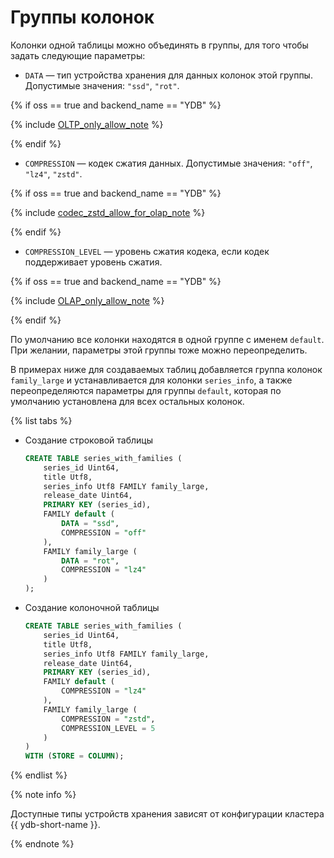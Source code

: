 # Группы колонок

Колонки одной таблицы можно объединять в группы, для того чтобы задать следующие параметры:

* `DATA` — тип устройства хранения для данных колонок этой группы. Допустимые значения: `"ssd"`, `"rot"`.

{% if oss == true and backend_name == "YDB" %}

{% include [OLTP_only_allow_note](../../../../_includes/only_allow_for_oltp_note.md) %}

{% endif %}

* `COMPRESSION` — кодек сжатия данных. Допустимые значения: `"off"`, `"lz4"`, `"zstd"`.

{% if oss == true and backend_name == "YDB" %}

{% include [codec_zstd_allow_for_olap_note](../../../../_includes/codec_zstd_allow_for_olap_note.md) %}

{% endif %}

* `COMPRESSION_LEVEL` — уровень сжатия кодека, если кодек поддерживает уровень сжатия.

{% if oss == true and backend_name == "YDB" %}

{% include [OLAP_only_allow_note](../../../../_includes/only_allow_for_olap_note.md) %}

{% endif %}

По умолчанию все колонки находятся в одной группе с именем `default`.  При желании, параметры этой группы тоже можно переопределить.

В примерах ниже для создаваемых таблиц добавляется группа колонок `family_large` и устанавливается для колонки `series_info`, а также переопределяются параметры для группы `default`, которая по умолчанию установлена для всех остальных колонок.


{% list tabs %}

- Создание строковой таблицы

    ```sql
    CREATE TABLE series_with_families (
        series_id Uint64,
        title Utf8,
        series_info Utf8 FAMILY family_large,
        release_date Uint64,
        PRIMARY KEY (series_id),
        FAMILY default (
            DATA = "ssd",
            COMPRESSION = "off"
        ),
        FAMILY family_large (
            DATA = "rot",
            COMPRESSION = "lz4"
        )
    );
    ```

- Создание колоночной таблицы

    ```sql
    CREATE TABLE series_with_families (
        series_id Uint64,
        title Utf8,
        series_info Utf8 FAMILY family_large,
        release_date Uint64,
        PRIMARY KEY (series_id),
        FAMILY default (
            COMPRESSION = "lz4"
        ),
        FAMILY family_large (
            COMPRESSION = "zstd",
            COMPRESSION_LEVEL = 5
        )
    ) 
    WITH (STORE = COLUMN);
    ```

{% endlist %}

{% note info %}

Доступные типы устройств хранения зависят от конфигурации кластера {{ ydb-short-name }}.

{% endnote %}